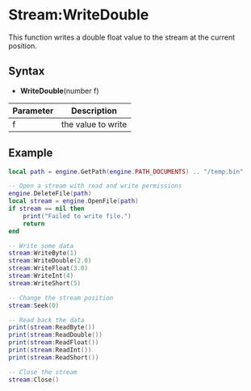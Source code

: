 # Stream:WriteDouble

This function writes a double float value to the stream at the current position.

## Syntax

- **WriteDouble**(number f)

| Parameter | Description |
|---|---|
| f | the value to write |

## Example

```lua
local path = engine.GetPath(engine.PATH_DOCUMENTS) .. "/temp.bin"

-- Open a stream with read and write permissions
engine.DeleteFile(path)
local stream = engine.OpenFile(path)
if stream == nil then
    print("Failed to write file.")
    return
end

-- Write some data
stream:WriteByte(1)
stream:WriteDouble(2.0)
stream:WriteFloat(3.0)
stream:WriteInt(4)
stream:WriteShort(5)

-- Change the stream position
stream:Seek(0)

-- Read back the data
print(stream:ReadByte())
print(stream:ReadDouble())
print(stream:ReadFloat())
print(stream:ReadInt())
print(stream:ReadShort())

-- Close the stream
stream:Close()
```
